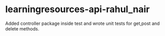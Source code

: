 # learningresources-api-rahul_nair
Added controller package inside test and wrote unit tests for get,post and delete methods.
